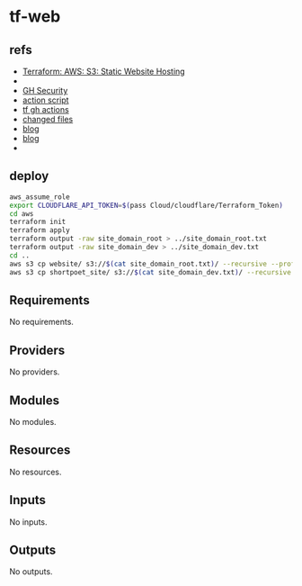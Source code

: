 # tf-web

## refs

- [Terraform: AWS: S3: Static Website Hosting](https://www.terraform.io/docs/providers/aws/r/s3_bucket.html#static-website-hosting)
- [](https://github.com/Pwd9000-ML/Azure-Terraform-Deployments)
- [GH Security](https://docs.github.com/en/actions/security-guides/security-hardening-for-github-actions#understanding-the-risk-of-script-injections)
- [action script](https://github.com/actions/github-script)
- [tf gh actions](https://github.com/dflook/terraform-github-actions)
- [changed files](https://dev.to/scienta/get-changed-files-in-github-actions-1p36)
- [blog](https://gaunacode.com/deploying-terraform-at-scale-with-github-actions)
- [blog](https://blog.testdouble.com/posts/2021-12-07-elevate-your-terraform-workflow-with-github-actions/)
- 

## deploy

```bash
aws_assume_role
export CLOUDFLARE_API_TOKEN=$(pass Cloud/cloudflare/Terraform_Token)
cd aws
terraform init
terraform apply
terraform output -raw site_domain_root > ../site_domain_root.txt
terraform output -raw site_domain_dev > ../site_domain_dev.txt
cd ..
aws s3 cp website/ s3://$(cat site_domain_root.txt)/ --recursive --profile terraform-admin
aws s3 cp shortpoet_site/ s3://$(cat site_domain_dev.txt)/ --recursive --profile terraform-admin
```

<!-- BEGIN_TF_DOCS -->
## Requirements

No requirements.

## Providers

No providers.

## Modules

No modules.

## Resources

No resources.

## Inputs

No inputs.

## Outputs

No outputs.
<!-- END_TF_DOCS -->
